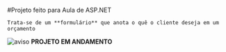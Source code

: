 ﻿#Projeto feito para Aula de ASP.NET 

    Trata-se de um **formulário** que anota o quê o cliente deseja em um orçamento


![aviso](https://www.google.com/url?sa=i&url=https%3A%2F%2Ficon-library.com%2Ficon%2Fwarning-icon-png-3.html&psig=AOvVaw1roApn5S-nClv3SaDznhgC&ust=1647877471763000&source=images&cd=vfe&ved=0CAsQjRxqFwoTCLDrqo6E1fYCFQAAAAAdAAAAABAD)
**PROJETO EM ANDAMENTO** 
